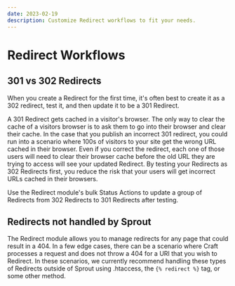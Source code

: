 ```yaml
---
date: 2023-02-19
description: Customize Redirect workflows to fit your needs.
---
```


# Redirect Workflows

## 301 vs 302 Redirects

When you create a Redirect for the first time, it's often best to create it as a 302 redirect, test it, and then update it to be a 301 Redirect.

A 301 Redirect gets cached in a visitor's browser. The only way to clear the cache of a visitors browser is to ask them to go into their browser and clear their cache. In the case that you publish an incorrect 301 redirect, you could run into a scenario where 100s of visitors to your site get the wrong URL cached in their browser. Even if you correct the redirect, each one of those users will need to clear their browser cache before the old URL they are trying to access will see your updated Redirect. By testing your Redirects as 302 Redirects first, you reduce the risk that your users will get incorrect URLs cached in their browsers.

Use the Redirect module's bulk Status Actions to update a group of Redirects from 302 Redirects to 301 Redirects after testing.

## Redirects not handled by Sprout

The Redirect module allows you to manage redirects for any page that could result in a 404. In a few edge cases, there can be a scenario where Craft processes a request and does not throw a 404 for a URI that you wish to Redirect. In these scenarios, we currently recommend handling these types of Redirects outside of Sprout using .htaccess, the `{% redirect %}` tag, or some other method.
